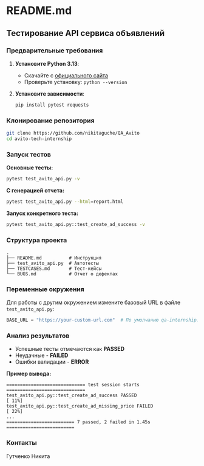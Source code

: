# README.md

## Тестирование API сервиса объявлений

### Предварительные требования

1. **Установите Python 3.13**:
   - Скачайте с [официального сайта](https://www.python.org/downloads/)
   - Проверьте установку: `python --version`

2. **Установите зависимости**:
   ```bash
   pip install pytest requests
   ```

### Клонирование репозитория
```bash
git clone https://github.com/nikitaguche/QA_Avito
cd avito-tech-internship
```

### Запуск тестов

**Основные тесты:**
```bash
pytest test_avito_api.py -v
```

**С генерацией отчета:**
```bash
pytest test_avito_api.py --html=report.html
```

**Запуск конкретного теста:**
```bash
pytest test_avito_api.py::test_create_ad_success -v
```

### Структура проекта
```
.
├── README.md          # Инструкция
├── test_avito_api.py  # Автотесты
├── TESTCASES.md       # Тест-кейсы
└── BUGS.md            # Отчет о дефектах
```

### Переменные окружения
Для работы с другим окружением измените базовый URL в файле `test_avito_api.py`:
```python
BASE_URL = "https://your-custom-url.com"  # По умолчанию qa-internship.avito.com
```

### Анализ результатов
- Успешные тесты отмечаются как **PASSED**
- Неудачные - **FAILED**
- Ошибки валидации - **ERROR**

**Пример вывода:**
```
============================= test session starts =============================
test_avito_api.py::test_create_ad_success PASSED                         [ 11%]
test_avito_api.py::test_create_ad_missing_price FAILED                   [ 22%]
...
========================= 7 passed, 2 failed in 1.45s =========================
```

### Контакты
Гутченко Никита
